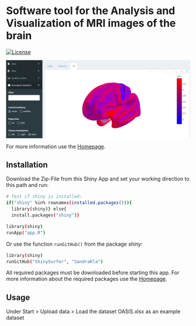 # Software tool for the Analysis and Visualization of MRI images of the brain

[![License](https://img.shields.io/github/license/SandraKla/MRI_Analysis.svg)]()

<img src="www/example.png" align="center"/>

For more information use the [Homepage](https://sandrakla.github.io/ShinySurfer_Homepage/).

## Installation 

Download the Zip-File from this Shiny App and set your working direction to this path and run:

```bash
# Test if shiny is installed:
if("shiny" %in% rownames(installed.packages())){
  library(shiny)} else{
  install.packages("shiny")}
```

```bash
library(shiny)
runApp("app.R")
```
Or use the function ```runGitHub()``` from the package *shiny*:

```bash
library(shiny)
runGitHub("ShinySurfer", "SandraKla")
```

All required packages must be downloaded before starting this app. For more information about the required packages use the [Homepage](https://sandrakla.github.io/ShinySurfer_Homepage/).

## Usage

Under Start > Upload data > Load the dataset OASIS.xlsx as an example dataset
